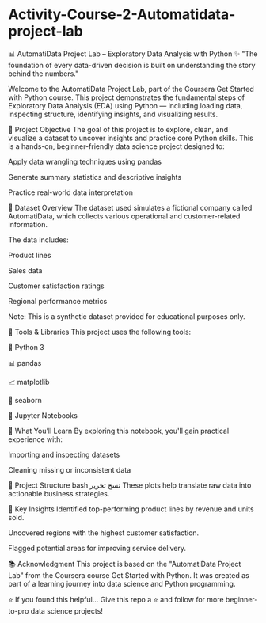 # Activity-Course-2-Automatidata-project-lab
📊 AutomatiData Project Lab – Exploratory Data Analysis with Python
✨ "The foundation of every data-driven decision is built on understanding the story behind the numbers."

Welcome to the AutomatiData Project Lab, part of the Coursera Get Started with Python course. This project demonstrates the fundamental steps of Exploratory Data Analysis (EDA) using Python — including loading data, inspecting structure, identifying insights, and visualizing results.

🧠 Project Objective
The goal of this project is to explore, clean, and visualize a dataset to uncover insights and practice core Python skills. This is a hands-on, beginner-friendly data science project designed to:

Apply data wrangling techniques using pandas

Generate summary statistics and descriptive insights

Practice real-world data interpretation

📁 Dataset Overview
The dataset used simulates a fictional company called AutomatiData, which collects various operational and customer-related information.

The data includes:

Product lines

Sales data

Customer satisfaction ratings

Regional performance metrics

Note: This is a synthetic dataset provided for educational purposes only.

🔧 Tools & Libraries
This project uses the following tools:

🐍 Python 3

📊 pandas

📈 matplotlib

🌈 seaborn

🔎 Jupyter Notebooks

🚀 What You’ll Learn
By exploring this notebook, you'll gain practical experience with:

Importing and inspecting datasets

Cleaning missing or inconsistent data


📌 Project Structure
bash
نسخ
تحرير
These plots help translate raw data into actionable business strategies.

🤔 Key Insights
Identified top-performing product lines by revenue and units sold.

Uncovered regions with the highest customer satisfaction.

Flagged potential areas for improving service delivery.

📚 Acknowledgment
This project is based on the "AutomatiData Project Lab" from the Coursera course Get Started with Python. It was created as part of a learning journey into data science and Python programming.

⭐️ If you found this helpful...
Give this repo a ⭐️ and follow for more beginner-to-pro data science projects!

